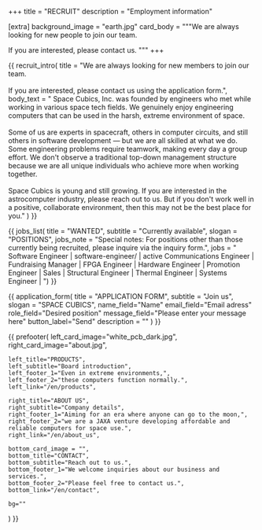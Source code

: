 +++
title = "RECRUIT"
description = "Employment information"

[extra]
background_image = "earth.jpg"
card_body = """We are always looking for new people to join our team.

If you are interested, please contact us.
"""
+++

{{ recruit_intro(
	title = "We are always looking for new members to join our team. <br><br> If you are interested, please contact us using the application form.",
	body_text = "
 Space Cubics, Inc. was founded by engineers who met while working in various space tech fields. We genuinely enjoy engineering computers that can be used in the harsh, extreme environment of space.
<br><br>
 Some of us are experts in spacecraft, others in computer circuits, and still others in software development — but we are all skilled at what we do. Some engineering problems require teamwork, making every day a group effort. We don't observe a traditional top-down management structure because we are all unique individuals who achieve more when working together.
 <br><br>
Space Cubics is young and still growing. If you are interested in the astrocomputer industry, please reach out to us. But if you don't work well in a positive, collaborate environment, then this may not be the best place for you."
) }}

{{ jobs_list(
	title = "WANTED",
	subtitle = "Currently available",
	slogan = "POSITIONS",
	jobs_note = "Special notes: For positions other than those currently being recruited, please inquire via the inquiry form.",
	jobs = "
Software Engineer | software-engineer/ | active
Communications Engineer |
Fundraising Manager |
FPGA Engineer |
Hardware Engineer |
Promotion Engineer |
Sales |
Structural Engineer |
Thermal Engineer |
Systems Engineer |
") }}

{{ application_form(
	title = "APPLICATION FORM",
	subtitle = "Join us",
	slogan = "SPACE CUBICS",
	name_field="Name"
	email_field="Email adress"
	role_field="Desired position"
	message_field="Please enter your message here"
	button_label="Send"
	description = ""
) }}

{{ prefooter(
	left_card_image="white_pcb_dark.jpg",
	right_card_image="about.jpg",

	left_title="PRODUCTS",
	left_subtitle="Board introduction",
	left_footer_1="Even in extreme environments,",
	left_footer_2="these computers function normally.",
	left_link="/en/products",

	right_title="ABOUT US",
	right_subtitle="Company details",
	right_footer_1="Aiming for an era where anyone can go to the moon,",
	right_footer_2="we are a JAXA venture developing affordable and reliable computers for space use.",
	right_link="/en/about_us",

	bottom_card_image = "",
	bottom_title="CONTACT",
	bottom_subtitle="Reach out to us.",
	bottom_footer_1="We welcome inquiries about our business and services.",
	bottom_footer_2="Please feel free to contact us.",
	bottom_link="/en/contact",

	bg=""
) }}
